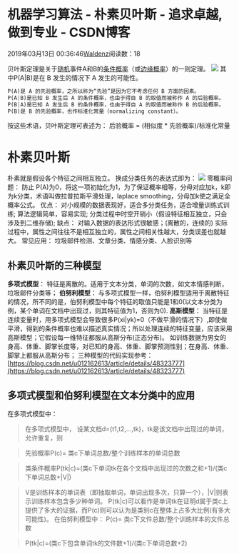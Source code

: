 
# 机器学习算法 - 朴素贝叶斯 - 追求卓越,做到专业 - CSDN博客


2019年03月13日 00:36:46[Waldenz](https://me.csdn.net/enter89)阅读数：18


贝叶斯定理是关于[随机](https://baike.baidu.com/item/%E9%9A%8F%E6%9C%BA)事件A和B的[条件概率](https://baike.baidu.com/item/%E6%9D%A1%E4%BB%B6%E6%A6%82%E7%8E%87/4475278)（或[边缘概率](https://baike.baidu.com/item/%E8%BE%B9%E7%BC%98%E6%A6%82%E7%8E%87/2572198)）的一则定理。
![](https://img-blog.csdnimg.cn/20190312234859988.png?x-oss-process=image/watermark,type_ZmFuZ3poZW5naGVpdGk,shadow_10,text_aHR0cHM6Ly9ibG9nLmNzZG4ubmV0L2VudGVyODk=,size_16,color_FFFFFF,t_70)
其中P(A|B)是在 B 发生的情况下 A 发生的可能性。
```python
P(A)是 A 的先验概率，之所以称为“先验”是因为它不考虑任何 B 方面的因素。
P(A|B)是已知 B 发生后 A 的条件概率，也由于得自 B 的取值而被称作 A 的后验概率。
P(B|A)是已知 A 发生后 B 的条件概率，也由于得自 A 的取值而被称作 B 的后验概率。
P(B)是 B 的先验概率，也作标淮化常量（normalizing constant）。
```
按这些术语，贝叶斯定理可表述为：
后验概率 = (相似度 * 先验概率)/标淮化常量
# 朴素贝叶斯
朴素就是假设各个特征之间相互独立。
换成分类任务的表达式即为：
![](https://img-blog.csdnimg.cn/2019031300280671.png?x-oss-process=image/watermark,type_ZmFuZ3poZW5naGVpdGk,shadow_10,text_aHR0cHM6Ly9ibG9nLmNzZG4ubmV0L2VudGVyODk=,size_16,color_FFFFFF,t_70)
零概率问题：
防止 P(A)为0，将这一项初始化为1，为了保证概率相等，分母对应加k，k即为k分类，术语叫做拉普拉斯平滑处理，laplace smoothing，分母加k使之满足全概率公式。
优点：
对小规模的数据表现好，适合多分类任务，适合增量训练式训练;
算法逻辑简单，容易实现;
分类过程中时空开销小（假设特征相互独立，只会涉及到二维存储);
缺点：
对输入数据的表达形式很敏感；(离散的，连续的)
实际过程中，属性之间往往不是相互独立的，属性之间相关性越大，分类误差也就越大。
常见应用：
垃圾邮件检测、文章分类、情感分类、人脸识别等
## 朴素贝叶斯的三种模型
**多项式模型**：
特征是离散的。适用于文本分类，单词的次数，如文本情感判断，垃圾邮件分类等；
**伯努利模型**：
与多项式模型一样，伯努利模型适用于离散特征的情况，所不同的是，伯努利模型中每个特征的取值只能是1和0(以文本分类为例，某个单词在文档中出现过，则其特征值为1，否则为0).
**高斯模型**：
当特征是连续变量时，用多项式模型会导致很多P(xi|yk)=0（不做平滑的情况下）,即使做平滑，得到的条件概率也难以描述真实情况；所以处理连续的特征变量，应该采用高斯模型；它假设每一维特征都服从高斯分布(正态分布)。
如训练数据为男女的身高、体重、脚掌长度等，对已知的身高、体重、脚掌预测性别；在身高、体重、脚掌上都服从高斯分布；
三种模型的代码实现参考：[https://blog.csdn.net/u012162613/article/details/48323777](https://blog.csdn.net/u012162613/article/details/48323777)

## 多项式模型和伯努利模型在文本分类中的应用
在多项式模型中：
> 在多项式模型中， 设某文档d=(t1,t2,…,tk)，tk是该文档中出现过的单词，允许重复，则

> 先验概率P(c)= 类c下单词总数/整个训练样本的单词总数

> 类条件概率P(tk|c)=(类c下单词tk在各个文档中出现过的次数之和+1)/(类c下单词总数+|V|)

> V是训练样本的单词表（即抽取单词，单词出现多次，只算一个），|V|则表示训练样本包含多少种单词。 P(tk|c)可以看作是单词tk在证明d属于类c上提供了多大的证据，而P(c)则可以认为是类别c在整体上占多大比例(有多大可能性)。
在伯努利模型中：
> P(c)= 类c下文件总数/整个训练样本的文件总数

> P(tk|c)=(类c下包含单词tk的文件数+1)/(类c下单词总数+2)




